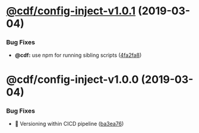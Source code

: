 # [@cdf/config-inject-v1.0.1](https://git-codecommit.us-west-2.amazonaws.com/v1/repos/cdf-core/compare/@cdf/config-inject-v1.0.0...@cdf/config-inject-v1.0.1) (2019-03-04)


### Bug Fixes

* **@cdf:** use npm for running sibling scripts ([4fa2fa8](https://git-codecommit.us-west-2.amazonaws.com/v1/repos/cdf-core/commit/4fa2fa8))

# @cdf/config-inject-v1.0.0 (2019-03-04)


### Bug Fixes

* 🐛 Versioning within CICD pipeline ([ba3ea76](https://git-codecommit.us-west-2.amazonaws.com/v1/repos/cdf-core/commit/ba3ea76))
